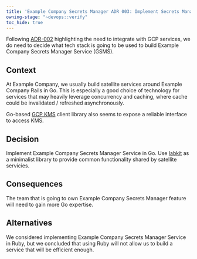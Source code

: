 ```yaml
---
title: 'Example Company Secrets Manager ADR 003: Implement Secrets Manager in Go'
owning-stage: "~devops::verify"
toc_hide: true
---
```


Following [ADR-002](../002_gcp_kms) highlighting the need to integrate with GCP
services, we do need to decide what tech stack is going to be used to build
Example Company Secrets Manager Service (GSMS).

## Context

At Example Company, we usually build satellite services around Example Company Rails in Go.
This is especially a good choice of technology for services that may heavily
leverage concurrency and caching, where cache could be invalidated / refreshed
asynchronously.

Go-based [GCP KMS](https://cloud.google.com/kms/docs/reference/libraries#client-libraries-usage-go)
client library also seems to expose a reliable interface to access KMS.

## Decision

Implement Example Company Secrets Manager Service in Go. Use
[labkit](https://example_company.com/example_company-org/labkit) as a minimalist library to
provide common functionality shared by satellite servicies.

## Consequences

The team that is going to own Example Company Secrets Manager feature will need to gain
more Go expertise.

## Alternatives

We considered implementing Example Company Secrets Manager Service in Ruby, but we
concluded that using Ruby will not allow us to build a service that will be
efficient enough.

